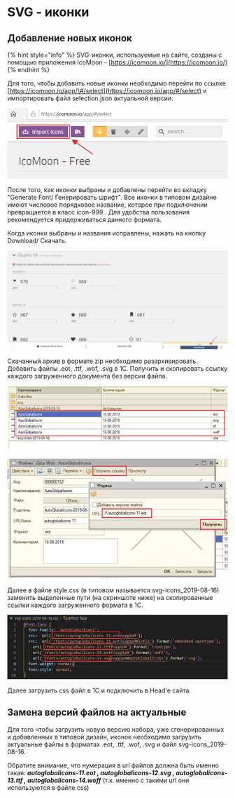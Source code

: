 # SVG - иконки

## Добавление новых иконок

{% hint style="info" %}
SVG-иконки, используемые на сайте, созданы с помощью приложения IcoMoon - [https://icomoon.io/](https://icomoon.io/)
{% endhint %}

Для того, чтобы добавить новые иконки необходимо перейти по ссылке [https://icomoon.io/app/\#/select](https://icomoon.io/app/#/select) и импортировать файл selection.json актуальной версии.

![](../../.gitbook/assets/image%20%28414%29.png)

После того, как иконки выбраны и добавлены перейти во вкладку "Generate Font/ Генерировать шрифт". Все иконки в типовом дизайне имеют числовое порядковое название, которое при подключении превращается в класс icon-999 . Для удобства пользования рекомендуется придерживаться данного формата.

Когда иконки выбраны и названия исправлены, нажать на кнопку Download/ Скачать. 

![](../../.gitbook/assets/image%20%28431%29.png)

Скачанный архив в формате zip необходимо разархивировать. Добавить файлы .eot, .ttf, .wof, .svg в 1С. Получить и скопировать ссылку каждого загруженного документа без версии файла. 

![](../../.gitbook/assets/image%20%2866%29.png)

![](../../.gitbook/assets/image%20%28152%29.png)

Далее в файле style.css \(в типовом называется svg-icons\_2019-08-16\) заменить выделенные пути \(на скриншоте ниже\) на скопированные ссылки каждого загруженного формата в 1С. 

![](../../.gitbook/assets/image%20%28508%29.png)

Далее загрузить css файл в 1С и подключить в Head'e сайта. 

## Замена версий файлов на актуальные 

Для того чтобы загрузить новую версию набора, уже сгенерированных и добавленных в типовой дизайн, иконок необходимо загрузить актуальные файлы в форматах  .eot, .ttf, .wof, .svg  и файл svg-icons\_2019-08-16. 

Обратите внимание, что нумерация в url файлов должна быть именно такая: _**autoglobalicons-11.eot , autoglobalicons-12.svg , autoglobalicons-13.ttf , autoglobalicons-14.woff**_ \(т.к. именно с такими url они используются в файле css\)



